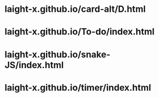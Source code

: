 # laight-x.github.io/card-alt/D.html
# laight-x.github.io/To-do/index.html
# laight-x.github.io/snake-JS/index.html
# laight-x.github.io/timer/index.html
